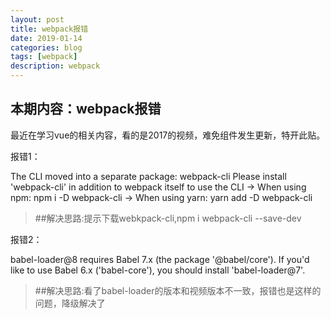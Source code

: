 ```yaml
---
layout: post
title: webpack报错
date: 2019-01-14
categories: blog
tags: [webpack]
description: webpack
---
```

<h2>本期内容：webpack报错</h2>
<p>
	最近在学习vue的相关内容，看的是2017的视频，难免组件发生更新，特开此贴。
</p>
<p> 报错1：</p>
<p>
	The CLI moved into a separate package: webpack-cli
Please install 'webpack-cli' in addition to webpack itself to use the CLI
-> When using npm: npm i -D webpack-cli
-> When using yarn: yarn add -D webpack-cli
</p>
<blockquote>
	##解决思路:提示下载webkpack-cli,npm i webpack-cli --save-dev
</blockquote>
<p> 报错2：</p>
<p>
	 babel-loader@8 requires Babel 7.x (the package '@babel/core'). If you'd like to use Babel 6.x ('babel-core'), you should install 'babel-loader@7'.
</p>
<blockquote>
	##解决思路:看了babel-loader的版本和视频版本不一致，报错也是这样的问题，降级解决了
</blockquote>